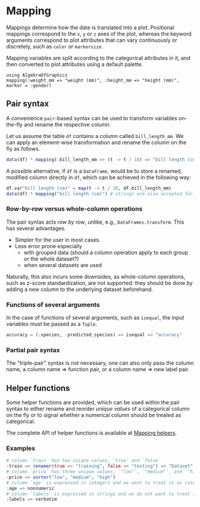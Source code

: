 # Mapping

Mappings determine how the date is translated into a plot.
Positional mappings correspond to the `x`, `y` or `z` axes of the plot,
whereas the keyword arguments correspond to plot attributes that can vary
continuously or discretely, such as `color` or `markersize`.

Mapping variables  are split according to the categorical attributes in it,
and then converted to plot attributes using a default palette.

```@example
using AlgebraOfGraphics
mapping(:weight_mm => "weight (mm)", :height_mm => "height (mm)", marker = :gender)
```

## Pair syntax

A convenience `pair`-based syntax can be used to transform variables on-the-fly
and rename the respective column.

Let us assume the table `df` contains a column called `bill_length_mm`.
We can apply an element-wise transformation and rename the column on the fly as
follows.

```julia
data(df) * mapping(:bill_length_mm => (t -> t / 10) => "bill length (cm)")
```

A possible alternative, if `df` is a `DataFrame`, would be to store a renamed,
modified column directly in `df`, which can be achieved in the following way: 

```julia
df.var"bill length (cm)" = map(t -> t / 10, df.bill_length_mm)
data(df) * mapping("bill length (cm)") # strings are also accepted for column names
```

### Row-by-row versus whole-column operations

The pair syntax acts *row by row*, unlike, e.g., `DataFrames.transform`.
This has several advantages.

- Simpler for the user in most cases.
- Less error prone especially
   - with grouped data (should a column operation apply to each group or the whole dataset?)
   - when several datasets are used

Naturally, this also incurs some downsides, as whole-column operations, such as
z-score standardization, are not supported:
they should be done by adding a new column to the underlying dataset beforehand.

### Functions of several arguments

In the case of functions of several arguments, such as `isequal`, the input
variables must be passed as a `Tuple`.

```julia
accuracy = (:species, :predicted_species) => isequal => "accuracy"
```

### Partial pair syntax

The "triple-pair" syntax is not necessary, one can also only pass the column name,
a column name => function pair, or a column name => new label pair.

## Helper functions

Some helper functions are provided, which can be used within the pair syntax to
either rename and reorder *unique values* of a categorical column on the fly or to
signal whether a numerical column should be treated as categorical.

The complete API of helper functions is available at [Mapping helpers](@ref).

### Examples

```julia
# column `train` has two unique values, `true` and `false`
:train => renamer(true => "training", false => "testing") => "Dataset"
# column `price` has three unique values, `"low"`, `"medium"`, and `"high"`
:price => sorter("low", "medium", "high")
# column `age` is expressed in integers and we want to treat it as categorical
:age => nonnumeric
# column `labels` is expressed in strings and we do not want to treat it as categorical
:labels => verbatim
```
